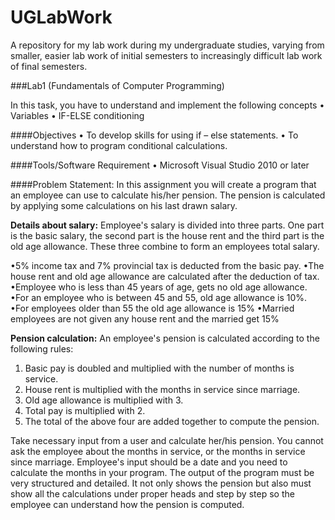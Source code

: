 # UGLabWork
A repository for my lab work during my undergraduate studies, varying from smaller, easier lab work of initial semesters to increasingly difficult lab work of final semesters.


###Lab1 (Fundamentals of Computer Programming) 

In this task, you have to understand and implement the following concepts
• Variables
• IF-ELSE conditioning

####Objectives
• To develop skills for using if – else statements.
• To understand how to program conditional calculations.

####Tools/Software Requirement
• Microsoft Visual Studio 2010 or later

####Problem Statement:
In this assignment you will create a program that an employee can use to calculate his/her pension. The pension is calculated by applying some calculations on his last drawn salary.

**Details about salary:**
Employee's salary is divided into three parts. One part is the basic salary, the second part is the house rent and the third part is the old age allowance. These three combine to form an employees total salary.

•5% income tax and 7% provincial tax is deducted from the basic pay.
•The house rent and old age allowance are calculated after the deduction of tax.
•Employee who is less than 45 years of age, gets no old age allowance.
•For an employee who is between 45 and 55, old age allowance is 10%.
•For employees older than 55 the old age allowance is 15%
•Married employees are not given any house rent and the married get 15%

**Pension calculation:**
An employee's pension is calculated according to the following rules:
1. Basic pay is doubled and multiplied with the number of months is service.
2. House rent is multiplied with the months in service since marriage.
3. Old age allowance is multiplied with 3.
4. Total pay is multiplied with 2.
5. The total of the above four are added together to compute the pension.

Take necessary input from a user and calculate her/his pension. You cannot ask the employee about the months in service, or the months in service since marriage. Employee's input should be a date and you need to calculate the months in your program. The output of the program must be very structured and detailed. It not only shows the pension but also must show all the calculations under proper heads and step by step so the employee can understand how the pension is computed.
